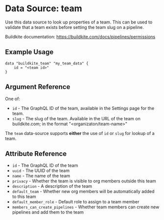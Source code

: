 # Data Source: team

Use this data source to look up properties of a team. This can be used to
validate that a team exists before setting the team slug on a pipeline.

Buildkite documentation: https://buildkite.com/docs/pipelines/permissions

## Example Usage

```hcl
data "buildkite_team" "my_team_data" {
    id = "<team id>"
}
```

## Argument Reference

One of:
* `id` - The GraphQL ID of the team, available in the Settings page for the team.
* `slug` - The slug of the team. Available in the URL of the team on buildkite.com; in the format
  "<organizaton/team-name>"

The `team` data-source supports **either** the use of `id` or `slug` for lookup of a team.

## Attribute Reference

* `id` - The GraphQL ID of the team
* `uuid` - The UUID of the team
* `name` - The name of the team
* `privacy` - Whether the team is visible to org members outside this team
* `description` - A description of the team
* `default_team` - Whether new org members will be automatically added to this team
* `default_member_role` - Default role to assign to a team member
* `members_can_create_pipelines` - Whether team members can create new pipelines and add them to the team

